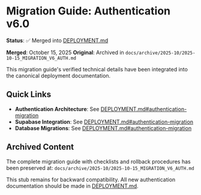# Migration Guide: Authentication v6.0

**Status**: ✅ Merged into [DEPLOYMENT.md](./DEPLOYMENT.md#authentication-migration)

**Merged**: October 15, 2025
**Original**: Archived in `docs/archive/2025-10/2025-10-15_MIGRATION_V6_AUTH.md`

This migration guide's verified technical details have been integrated into the canonical deployment documentation.

## Quick Links

- **Authentication Architecture**: See [DEPLOYMENT.md#authentication-migration](./DEPLOYMENT.md#authentication-migration)
- **Supabase Integration**: See [DEPLOYMENT.md#authentication-migration](./DEPLOYMENT.md#authentication-migration)
- **Database Migrations**: See [DEPLOYMENT.md#authentication-migration](./DEPLOYMENT.md#authentication-migration)

## Archived Content

The complete migration guide with checklists and rollback procedures has been preserved at:
`docs/archive/2025-10/2025-10-15_MIGRATION_V6_AUTH.md`

This stub remains for backward compatibility. All new authentication documentation should be made in [DEPLOYMENT.md](./DEPLOYMENT.md).
